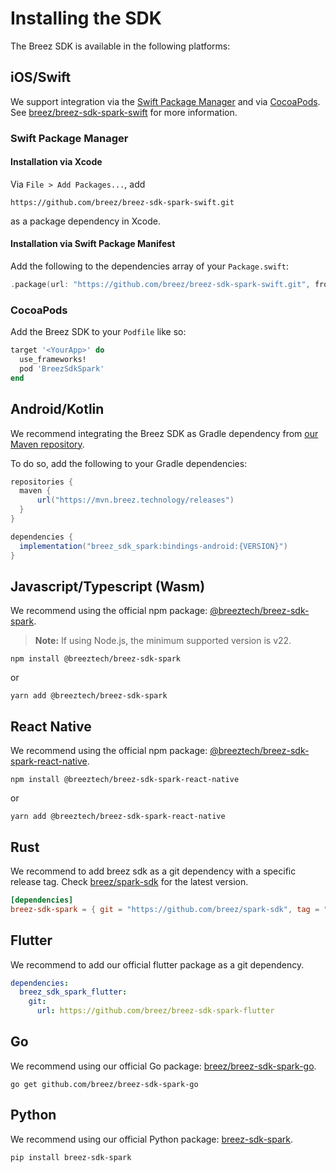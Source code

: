 # Installing the SDK

The Breez SDK is available in the following platforms:

## iOS/Swift

We support integration via the [Swift Package Manager](https://www.swift.org/package-manager/) and via [CocoaPods](https://cocoapods.org/).
See [breez/breez-sdk-spark-swift](https://github.com/breez/breez-sdk-spark-swift) for more information.

### Swift Package Manager

#### Installation via Xcode

Via `File > Add Packages...`, add

```
https://github.com/breez/breez-sdk-spark-swift.git
```

as a package dependency in Xcode.

#### Installation via Swift Package Manifest

Add the following to the dependencies array of your `Package.swift`:

``` swift
.package(url: "https://github.com/breez/breez-sdk-spark-swift.git", from: "{VERSION}"),
```

### CocoaPods

Add the Breez SDK to your `Podfile` like so:

``` ruby
target '<YourApp>' do
  use_frameworks!
  pod 'BreezSdkSpark'
end
```

## Android/Kotlin

We recommend integrating the Breez SDK as Gradle dependency from [our Maven repository](https://mvn.breez.technology/#/releases).

To do so, add the following to your Gradle dependencies:

```gradle
repositories {
  maven {
      url("https://mvn.breez.technology/releases")
  }
}

dependencies {
  implementation("breez_sdk_spark:bindings-android:{VERSION}")
}
```

## Javascript/Typescript (Wasm)

We recommend using the official npm package: [@breeztech/breez-sdk-spark](https://www.npmjs.com/package/@breeztech/breez-sdk-spark).

> **Note:** If using Node.js, the minimum supported version is v22.

```console
npm install @breeztech/breez-sdk-spark
```
or
```console
yarn add @breeztech/breez-sdk-spark
```

## React Native

We recommend using the official npm package: [@breeztech/breez-sdk-spark-react-native](https://www.npmjs.com/package/@breeztech/breez-sdk-spark-react-native).

```console
npm install @breeztech/breez-sdk-spark-react-native
```
or
```console
yarn add @breeztech/breez-sdk-spark-react-native
```

## Rust

We recommend to add breez sdk as a git dependency with a specific release tag.
Check [breez/spark-sdk](https://github.com/breez/spark-sdk/releases) for the latest version.

```toml
[dependencies]
breez-sdk-spark = { git = "https://github.com/breez/spark-sdk", tag = "{VERSION}" }
```

## Flutter

We recommend to add our official flutter package as a git dependency. 

```yaml
dependencies:
  breez_sdk_spark_flutter:
    git:
      url: https://github.com/breez/breez-sdk-spark-flutter
```

## Go

We recommend using our official Go package: [breez/breez-sdk-spark-go](https://github.com/breez/breez-sdk-spark-go).

```console
go get github.com/breez/breez-sdk-spark-go
```

## Python

We recommend using our official Python package: [breez-sdk-spark](https://pypi.org/project/breez-sdk-spark).

```console
pip install breez-sdk-spark
```
